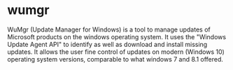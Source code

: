 # wumgr
WuMgr (Update Manager for Windows) is a tool to manage updates of Microsoft products on the windows operating system. 
It uses the "Windows Update Agent API" to identify as well as download and install missing updates. 
It allows the user fine control of updates on modern (Windows 10) operating system versions, comparable to what windows 7 and 8.1 offered.
